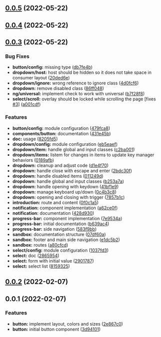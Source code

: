 ## [0.0.5](https://github.com/matheusdavidson/ng-tw/compare/v0.0.4...v0.0.5) (2022-05-22)



## [0.0.4](https://github.com/matheusdavidson/ng-tw/compare/v0.0.3...v0.0.4) (2022-05-22)



## [0.0.3](https://github.com/matheusdavidson/ng-tw/compare/v0.0.2...v0.0.3) (2022-05-22)


### Bug Fixes

* **button/config:** missing type ([db7fe4b](https://github.com/matheusdavidson/ng-tw/commit/db7fe4bfa0869644918888f45810e53c622f842b))
* **dropdown/host:** host should be hidden so it does not take space in consumer layout ([20ded6e](https://github.com/matheusdavidson/ng-tw/commit/20ded6e3625d3900d9597827725db81d438f63c9))
* **dropdown/ignore:** wrong reference to ignore class ([4d0fcf6](https://github.com/matheusdavidson/ng-tw/commit/4d0fcf6f9642ccc669528922474c507a7f1ce720))
* **dropdown:** remove disabled class ([86ff048](https://github.com/matheusdavidson/ng-tw/commit/86ff048e812dc8b336e9109c38a50ca38f699424))
* **ng/universal:** implement check to work with universal ([b7f28f8](https://github.com/matheusdavidson/ng-tw/commit/b7f28f820c87ac703e9779709822bfa0512e2905))
* **select/scroll:** overlay should be locked while scrolling the page [fixes [#3](https://github.com/matheusdavidson/ng-tw/issues/3)] ([a001cdf](https://github.com/matheusdavidson/ng-tw/commit/a001cdfc253bdd82a810d8995dad283641f99833))


### Features

* **button/config:** module configuration ([479fca8](https://github.com/matheusdavidson/ng-tw/commit/479fca88704741f3c92fc18cb99280b7059a7fa2))
* **components/button:** documentation ([431e45b](https://github.com/matheusdavidson/ng-tw/commit/431e45b919eba8927819e1681cf02c04577c98a1))
* **doc:** usage ([8205fd5](https://github.com/matheusdavidson/ng-tw/commit/8205fd5871a58150a23b41c195caaf3e57606046))
* **dropdown/config:** module configuration ([eb5eaef](https://github.com/matheusdavidson/ng-tw/commit/eb5eaef7c8a7ef74e7d8c61bcb849bd1d54bfd93))
* **dropdown/item:** handle global and input classes ([c2ba001](https://github.com/matheusdavidson/ng-tw/commit/c2ba00181565f140d949a7bd6211baba461b67ea))
* **dropdown/items:** listem for changes in items to update key manager behaviors ([0189afb](https://github.com/matheusdavidson/ng-tw/commit/0189afb9b0f5d4889042ccd800801840d3d38e4b))
* **dropdown:** cleanup and adjust code ([d1e4f70](https://github.com/matheusdavidson/ng-tw/commit/d1e4f704a94f76acb53a9cc6abaaa6ddc3c5ccf0))
* **dropdown:** handle close with escape and enter ([2bdc30f](https://github.com/matheusdavidson/ng-tw/commit/2bdc30f3c317760861734620e06783b6719316d1))
* **dropdown:** handle disabled items ([011249d](https://github.com/matheusdavidson/ng-tw/commit/011249db002576c505a74aa6ccbed3c95b0a70b7))
* **dropdown:** handle global and input classes ([b253a7a](https://github.com/matheusdavidson/ng-tw/commit/b253a7ae3fc664754c3006b670bd23a62ab70d07))
* **dropdown:** handle opening with keydown ([41bf1e9](https://github.com/matheusdavidson/ng-tw/commit/41bf1e93c6302ce92ace7ce519b343434a6d7cbd))
* **dropdown:** manage keyboard up/down ([0c4b3c8](https://github.com/matheusdavidson/ng-tw/commit/0c4b3c887db6f3cc630805ab3ee8bf78dbb856e7))
* **dropdown:** opening and closing with trigger ([7857b1c](https://github.com/matheusdavidson/ng-tw/commit/7857b1c105cb7059b87273d8c0658a989ffcf270))
* **introduction:** route and content ([0f0c1a5](https://github.com/matheusdavidson/ng-tw/commit/0f0c1a565a5fbd3845abb52448676bebbabf0ba1))
* **notification:** component implementation ([a62ce0f](https://github.com/matheusdavidson/ng-tw/commit/a62ce0fd6c7d6ea3a0371f3a52c998c60a80a431))
* **notification:** documentation ([428d930](https://github.com/matheusdavidson/ng-tw/commit/428d930d0e758343f5e3dda71dcf9dc181f00ddc))
* **progress-bar:** component implementation ([7e9534a](https://github.com/matheusdavidson/ng-tw/commit/7e9534a89726de3b9593c061920d7bc8e450d1e8))
* **progress-bar:** initial documentation ([b639ac4](https://github.com/matheusdavidson/ng-tw/commit/b639ac476b7cb7745cab66043ea3bfacebed31ff))
* **progress-bar:** side navigation ([583f9bb](https://github.com/matheusdavidson/ng-tw/commit/583f9bb1df0e436b94fba5a1920497b659d43ca0))
* **sandbox:** documentation structure ([07df60a](https://github.com/matheusdavidson/ng-tw/commit/07df60a6d5a7223f261d1ac95d8230e3b4d5938a))
* **sandbox:** footer and main side navigation ([e1dc5b2](https://github.com/matheusdavidson/ng-tw/commit/e1dc5b2a32be873ff7a855939161f68bef9efe66))
* **sandbox:** routes ([a80cfcd](https://github.com/matheusdavidson/ng-tw/commit/a80cfcd70bcdca101bc9e17407484d77a5ae8961))
* **select/config:** module configuration ([1037fd3](https://github.com/matheusdavidson/ng-tw/commit/1037fd375bb25b91acb9e81d0017793e09df3edd))
* **select:** doc ([2865954](https://github.com/matheusdavidson/ng-tw/commit/28659540d8e7086c7d64ac45c905f7da38652ace))
* **select:** form with initial value ([2901787](https://github.com/matheusdavidson/ng-tw/commit/29017870ea763041e256ba96ecb9c1dafd405a97))
* **select:** select list ([8159325](https://github.com/matheusdavidson/ng-tw/commit/81593254ccc5bd7df2085985cf4b230431a2a4c3))



## [0.0.2](https://github.com/matheusdavidson/ng-tw/compare/v0.0.1...v0.0.2) (2022-02-07)



## 0.0.1 (2022-02-07)


### Features

* **button:** implement layout, colors and sizes ([2e867c0](https://github.com/matheusdavidson/ng-tw/commit/2e867c006fa6e33ce5622e1d6275b6488f01a0ee))
* **button:** initial button component ([3d94101](https://github.com/matheusdavidson/ng-tw/commit/3d941015f5bc96b572cb29023e5f549f3dedad8f))



